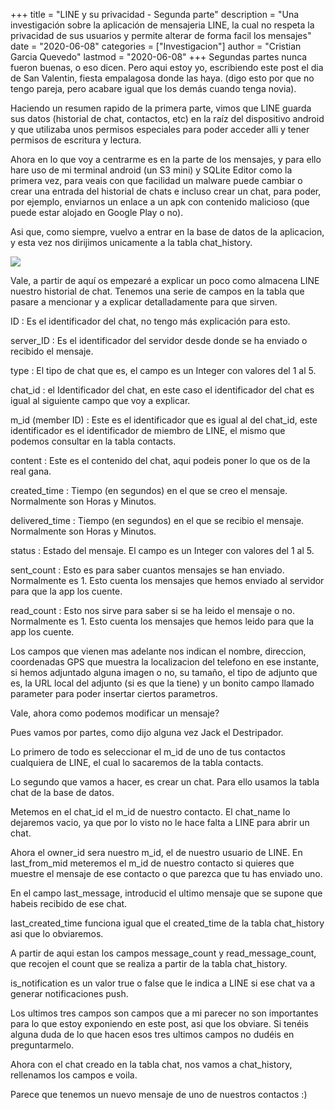 +++
title = "LINE y su privacidad - Segunda parte"
description = "Una investigación sobre la aplicación de mensajeria LINE, la cual no respeta la privacidad de sus usuarios y permite alterar de forma facil los mensajes"
date = "2020-06-08"
categories = ["Investigacion"]
author = "Cristian Garcia Quevedo"
lastmod = "2020-06-08"
+++
Segundas partes nunca fueron buenas, o eso dicen. Pero aqui estoy yo, escribiendo este post el dia de San Valentin, fiesta empalagosa donde las haya. (digo esto por que no tengo pareja, pero acabare igual que los demás cuando tenga novia).

Haciendo un resumen rapido de la primera parte, vimos que LINE guarda sus datos (historial de chat, contactos, etc) en la raíz del dispositivo android y que utilizaba unos permisos especiales para poder acceder alli y tener permisos de escritura y lectura.

Ahora en lo que voy a centrarme es en la parte de los mensajes, y para ello hare uso de mi terminal android (un S3 mini) y SQLite Editor como la primera vez, para veais con que facilidad un malware puede cambiar o crear una entrada del historial de chats e incluso crear un chat, para poder, por ejemplo, enviarnos un enlace a un apk con contenido malicioso (que puede estar alojado en Google Play o no).

Asi que, como siempre, vuelvo a entrar en la base de datos de la aplicacion, y esta vez nos dirijimos unicamente a la tabla chat_history.

![]("cap6.png")

Vale, a partir de aquí os empezaré a explicar un poco como almacena LINE nuestro historial de chat. Tenemos una serie de campos en la tabla que pasare a mencionar y a explicar detalladamente para que sirven.

ID : Es el identificador del chat, no tengo más explicación para esto.

server_ID : Es el identificador del servidor desde donde se ha enviado o recibido el mensaje.

type : El tipo de chat que es, el campo es un Integer con valores del 1 al 5.

chat_id : el Identificador del chat, en este caso el identificador del chat es igual al siguiente campo que voy a explicar.

m_id (member ID) : Este es el identificador que es igual al del chat_id, este identificador es el identificador de miembro de LINE, el mismo que podemos consultar en la tabla contacts.

content : Este es el contenido del chat, aqui podeis poner lo que os de la real gana.

created_time : Tiempo (en segundos) en el que se creo el mensaje. Normalmente son Horas y Minutos.

delivered_time : Tiempo (en segundos) en el que se recibio el mensaje. Normalmente son Horas y Minutos.

status : Estado del mensaje. El campo es un Integer con valores del 1 al 5.

sent_count : Esto es para saber cuantos mensajes se han enviado. Normalmente es 1. Esto cuenta los mensajes que hemos enviado al servidor para que la app los cuente.

read_count : Esto nos sirve para saber si se ha leido el mensaje o no. Normalmente es 1. Esto cuenta los mensajes que hemos leido para que la app los cuente.

Los campos que vienen mas adelante nos indican el nombre, direccion, coordenadas GPS que muestra la localizacion del telefono en ese instante, si hemos adjuntado alguna imagen o no, su tamaño, el tipo de adjunto que es, la URL local del adjunto (si es que la tiene) y un bonito campo llamado parameter para poder insertar ciertos parametros.

Vale, ahora como podemos modificar un mensaje?

Pues vamos por partes, como dijo alguna vez Jack el Destripador.

Lo primero de todo es seleccionar el m_id de uno de tus contactos cualquiera de LINE, el cual lo sacaremos de la tabla contacts.

Lo segundo que vamos a hacer, es crear un chat. Para ello usamos la tabla chat de la base de datos.

Metemos en el chat_id el m_id de nuestro contacto. El chat_name lo dejaremos vacio, ya que por lo visto no le hace falta a LINE para abrir un chat.

Ahora el owner_id sera nuestro m_id, el de nuestro usuario de LINE. En last_from_mid meteremos el m_id de nuestro contacto si quieres que muestre el mensaje de ese contacto o que parezca que tu has enviado uno.

En el campo last_message, introducid el ultimo mensaje que se supone que habeis recibido de ese chat.

last_created_time funciona igual que el created_time de la tabla chat_history asi que lo obviaremos.

A partir de aqui estan los campos message_count y read_message_count, que recojen el count que se realiza a partir de la tabla chat_history.

is_notification es un valor true o false que le indica a LINE si ese chat va a generar notificaciones push.

Los ultimos tres campos son campos que a mi parecer no son importantes para lo que estoy exponiendo en este post, asi que los obviare. Si tenéis alguna duda de lo que hacen esos tres ultimos campos no dudéis en preguntarmelo.

Ahora con el chat creado en la tabla chat, nos vamos a chat_history, rellenamos los campos e voila.

Parece que tenemos un nuevo mensaje de uno de nuestros contactos :)
